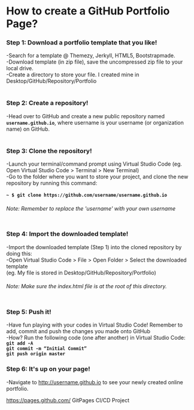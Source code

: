 # How to create a GitHub Portfolio Page?


### Step 1: Download a portfolio template that you like!

-Search for a template @ Themezy, Jerkyll, HTML5, Bootstrapmade. <br>
-Download template (in zip file), save the uncompressed zip file to your local drive. <br>
-Create a directory to store your file. I created mine in Desktop/GitHub/Repository/Portfolio <br><br>

### Step 2: Create a repository!
-Head over to GitHub and create a new public repository named <b>`username.github.io`</b>, where username is your username (or organization name) on GitHub. <br><br>

### Step 3: Clone the repository!
-Launch your terminal/command prompt using Virtual Studio Code (eg. Open Virtual Studio Code > Terminal > New Terminal)<br>
-Go to the folder where you want to store your project, and clone the new repository by running this command: <br><br>
<b>`~ $ git clone https://github.com/username/username.github.io`</b><br>
###### <i>Note: Remember to replace the 'username' with your own username</i> <br><br>

### Step 4: Import the downloaded template!
-Import the downloaded template (Step 1) into the cloned repository by doing this: <br>
-Open Virtual Studio Code > File > Open Folder > Select the downloaded template <br>
(eg. My file is stored in Desktop/GitHub/Repository/Portfolio) <br>

###### <i>Note: Make sure the index.html file is at the root of this directory.</i><br><br>

### Step 5: Push it!
-Have fun playing with your codes in Virtual Studio Code! Remember to add, commit and push the changes you made onto GitHub<br>
-How? Run the following code (one after another) in Virtual Studio Code:<br>
<b>`git add -A`</b><br>
<b>`git commit -m “Initial Commit”`</b><br>
<b>`git push origin master`</b><br>

### Step 6: It's up on your page!
-Navigate to http://username.github.io to see your newly created online portfolio.




https://pages.github.com/
GitPages CI/CD Project
